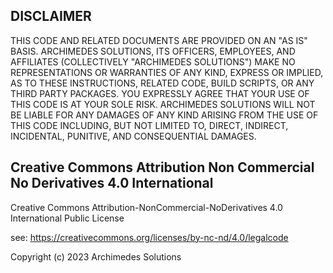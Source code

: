 ## DISCLAIMER

THIS CODE AND RELATED DOCUMENTS ARE PROVIDED ON AN "AS IS" BASIS. ARCHIMEDES SOLUTIONS, ITS OFFICERS, EMPLOYEES, AND AFFILIATES (COLLECTIVELY "ARCHIMEDES SOLUTIONS") MAKE NO REPRESENTATIONS OR WARRANTIES OF ANY KIND, EXPRESS OR IMPLIED, AS TO THESE INSTRUCTIONS, RELATED CODE, BUILD SCRIPTS, OR ANY THIRD PARTY PACKAGES.
YOU EXPRESSLY AGREE THAT YOUR USE OF THIS CODE IS AT YOUR SOLE RISK.
ARCHIMEDES SOLUTIONS WILL NOT BE LIABLE FOR ANY DAMAGES OF ANY KIND ARISING FROM THE USE OF THIS CODE INCLUDING, BUT NOT LIMITED TO, DIRECT, INDIRECT, INCIDENTAL, PUNITIVE, AND CONSEQUENTIAL DAMAGES.

## Creative Commons Attribution Non Commercial No Derivatives 4.0 International

Creative Commons Attribution-NonCommercial-NoDerivatives 4.0 International Public License

see: https://creativecommons.org/licenses/by-nc-nd/4.0/legalcode 

Copyright (c) 2023 Archimedes Solutions



